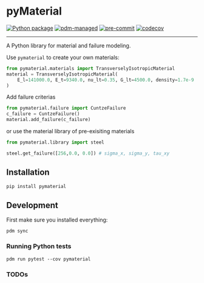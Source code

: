 # pyMaterial

[![Python package](https://github.com/Modular-Design/pyMaterial/actions/workflows/test.yml/badge.svg?branch=master)](https://github.com/Modular-Design/pyMaterial/actions/workflows/test.yml)
[![pdm-managed](https://img.shields.io/badge/pdm-managed-blueviolet)](https://pdm.fming.dev)
[![pre-commit](https://img.shields.io/badge/pre--commit-enabled-brightgreen?logo=pre-commit)](https://github.com/pre-commit/pre-commit)
[![codecov](https://codecov.io/github/Modular-Design/pyMaterial/branch/master/graph/badge.svg?token=DMR46WJCVP)](https://codecov.io/github/Modular-Design/pyMaterial)

---

A Python library for material and failure modeling.

Use ``pymaterial`` to create your own materials:
```python
from pymaterial.materials import TransverselyIsotropicMaterial
material = TransverselyIsotropicMaterial(
    E_l=141000.0, E_t=9340.0, nu_lt=0.35, G_lt=4500.0, density=1.7e-9
)
```
Add failure criterias
```python
from pymaterial.failure import CuntzeFailure
c_failure = CuntzeFailure()
material.add_failure(c_failure)
```

or use the material library of pre-exisiting materials
```python
from pymaterial.library import steel

steel.get_failure([256,0.0, 0.0]) # sigma_x, sigma_y, tau_xy
```


## Installation

```sh
pip install pymaterial
```

## Development

First make sure you installed everything:
```
pdm sync
```

### Running Python tests

```
pdm run pytest --cov pymaterial
```

### TODOs
